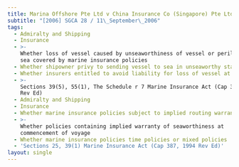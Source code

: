 ```yaml
---
title: Marina Offshore Pte Ltd v China Insurance Co (Singapore) Pte Ltd and Another
subtitle: "[2006] SGCA 28 / 11\_September\_2006"
tags:
  - Admiralty and Shipping
  - Insurance
  - >-
    Whether loss of vessel caused by unseaworthiness of vessel or perils of the
    sea covered by marine insurance policies
  - Whether shipowner privy to sending vessel to sea in unseaworthy state
  - Whether insurers entitled to avoid liability for loss of vessel at sea
  - >-
    Sections 39(5), 55(1), The Schedule r 7 Marine Insurance Act (Cap 387, 1994
    Rev Ed)
  - Admiralty and Shipping
  - Insurance
  - Whether marine insurance policies subject to implied routing warranty
  - >-
    Whether policies containing implied warranty of seaworthiness at
    commencement of voyage
  - Whether marine insurance policies time policies or mixed policies
  - 'Sections 25, 39(1) Marine Insurance Act (Cap 387, 1994 Rev Ed)'
layout: single
---
```



